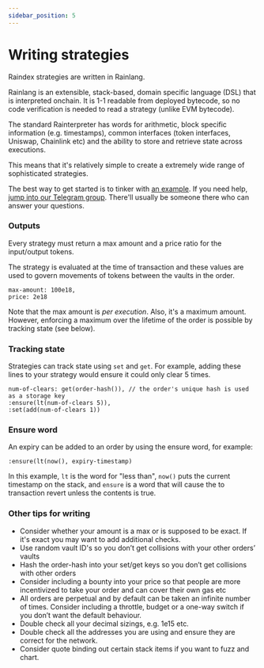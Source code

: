 ```yaml
---
sidebar_position: 5
---
```

# Writing strategies
Raindex strategies are written in Rainlang.

Rainlang is an extensible, stack-based, domain specific language (DSL) that is interpreted onchain. It is 1-1 readable from deployed bytecode, so no code verification is needed to read a strategy (unlike EVM bytecode).

The standard Rainterpreter has words for arithmetic, block specific information (e.g. timestamps), common interfaces (token interfaces, Uniswap, Chainlink etc) and the ability to store and retrieve state across executions.

This means that it's relatively simple to create a extremely wide range of sophisticated strategies.

The best way to get started is to tinker with [an example](./1-examples.md). If you need help, [jump into our Telegram group](https://t.me/+w4mJbCT6IfI2YTU0). There'll usually be someone there who can answer your questions.

### Outputs
Every strategy must return a max amount and a price ratio for the input/output tokens.

The strategy is evaluated at the time of transaction and these values are used to govern movements of tokens between the vaults in the order.
```
max-amount: 100e18,
price: 2e18
```
Note that the max amount is _per execution_. Also, it's a maximum amount. However, enforcing a maximum over the lifetime of the order is possible by tracking state (see below).

### Tracking state
Strategies can track state using `set` and `get`. For example, adding these lines to your strategy would ensure it could only clear 5 times.
```
num-of-clears: get(order-hash()), // the order's unique hash is used as a storage key
:ensure(lt(num-of-clears 5)),
:set(add(num-of-clears 1))
```

### Ensure word
An expiry can be added to an order by using the ensure word, for example:
```
:ensure(lt(now(), expiry-timestamp)
```
In this example, `lt` is the word for "less than", `now()` puts the current timestamp on the stack, and `ensure` is a word that will cause the to transaction revert unless the contents is true.

### Other tips for writing 

- Consider whether your amount is a max or is supposed to be exact. If it's exact you may want to add additional checks.
- Use random vault ID's so you don’t get collisions with your other orders’ vaults
- Hash the order-hash into your set/get keys so you don’t get collisions with other orders
- Consider including a bounty into your price so that people are more incentivized to take your order and can cover their own gas etc
- All orders are perpetual and by default can be taken an infinite number of times. Consider including a throttle, budget or a one-way switch if you don’t want the default behaviour.
- Double check all your decimal sizings, e.g. 1e15 etc.
- Double check all the addresses you are using and ensure they are correct for the network.
- Consider quote binding out certain stack items if you want to fuzz and chart.
